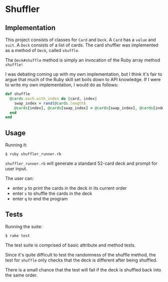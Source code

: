 # Shuffler

## Implementation
This project consists of classes for `Card` and `Deck`.
A `Card` has a `value` and `suit`.
A `Deck` consists of a list of cards.
The card shuffler was implemented as a method of `Deck`, called `shuffle`.

The `Deck#shuffle` method is simply an invocation of the Ruby array method `shuffle!`

I was debating coming up with my own implementation, but I think it's fair to argue that much of the Ruby skill set boils down to API knowledge. If I were to write my own implementation, I would do as follows:

```ruby
def shuffle
  @cards.each.with_index do |card, index|
    swap_index = rand(@cards.length)
    @cards[index], @cards[swap_index] = @cards[swap_index], @cards[index]
  end
end
```

## Usage
Running it:
```
$ ruby shuffler_runner.rb
```

`shuffler_runner.rb` will generate a standard 52-card deck and prompt for user input.

The user can:
- enter `p` to print the cards in the deck in its current order
- enter `s` to shuffle the cards in the deck
- enter `q` to end the program

## Tests
Running the suite:
```
$ rake test
```

The test suite is comprised of basic attribute and method tests.

Since it's quite difficult to test the randomness of the shuffle method,
the test for `shuffle` only checks that the deck is different after being shuffled.

There is a small chance that the test will fail if the deck is shuffled back into the same order.
